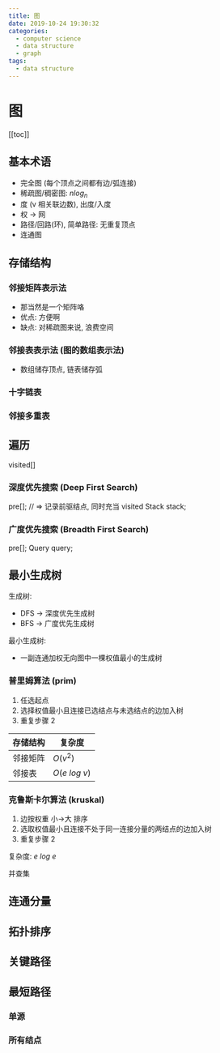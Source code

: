 ```yaml
---
title: 图
date: 2019-10-24 19:30:32
categories:
  - computer science
  - data structure
  - graph
tags: 
  - data structure
---
```


# 图

[[toc]]

## 基本术语

- 完全图 (每个顶点之间都有边/弧连接)
- 稀疏图/稠密图: $n log_n$
- 度 (v 相关联边数), 出度/入度
- 权 -> 网
- 路径/回路(环), 简单路径: 无重复顶点
- 连通图

## 存储结构

### 邻接矩阵表示法

- 那当然是一个矩阵咯
- 优点: 方便啊
- 缺点: 对稀疏图来说, 浪费空间

### 邻接表表示法 (图的数组表示法)

- 数组储存顶点, 链表储存弧

### 十字链表

### 邻接多重表

## 遍历

visited[]

### 深度优先搜索 (Deep First Search)

pre[]; // => 记录前驱结点, 同时充当 visited
Stack stack;

### 广度优先搜索 (Breadth First Search)

pre[];
Query query;

## 最小生成树

生成树:

- DFS -> 深度优先生成树
- BFS -> 广度优先生成树

最小生成树:

- 一副连通加权无向图中一棵权值最小的生成树

### 普里姆算法 (prim)

1. 任选起点
2. 选择权值最小且连接已选结点与未选结点的边加入树
3. 重复步骤 2

| 存储结构 | 复杂度         |
| -------- | -------------- |
| 邻接矩阵 | $O(v^2)$       |
| 邻接表   | $O(e\ log\ v)$ |

### 克鲁斯卡尔算法 (kruskal)

1. 边按权重 小->大 排序
2. 选取权值最小且连接不处于同一连接分量的两结点的边加入树
3. 重复步骤 2

复杂度: $e\ log\ e$

并查集

## 连通分量

## 拓扑排序

## 关键路径

## 最短路径

### 单源

### 所有结点
